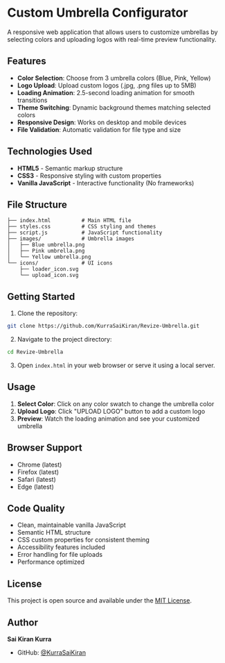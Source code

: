 # Custom Umbrella Configurator

A responsive web application that allows users to customize umbrellas by selecting colors and uploading logos with real-time preview functionality.

## Features

- **Color Selection**: Choose from 3 umbrella colors (Blue, Pink, Yellow)
- **Logo Upload**: Upload custom logos (.jpg, .png files up to 5MB)
- **Loading Animation**: 2.5-second loading animation for smooth transitions
- **Theme Switching**: Dynamic background themes matching selected colors
- **Responsive Design**: Works on desktop and mobile devices
- **File Validation**: Automatic validation for file type and size

## Technologies Used

- **HTML5** - Semantic markup structure
- **CSS3** - Responsive styling with custom properties
- **Vanilla JavaScript** - Interactive functionality (No frameworks)

## File Structure

```
├── index.html          # Main HTML file
├── styles.css          # CSS styling and themes
├── script.js           # JavaScript functionality
├── images/             # Umbrella images
│   ├── Blue umbrella.png
│   ├── Pink umbrella.png
│   └── Yellow umbrella.png
└── icons/              # UI icons
    ├── loader_icon.svg
    └── upload_icon.svg
```

## Getting Started

1. Clone the repository:
```bash
git clone https://github.com/KurraSaiKiran/Revize-Umbrella.git
```

2. Navigate to the project directory:
```bash
cd Revize-Umbrella
```

3. Open `index.html` in your web browser or serve it using a local server.

## Usage

1. **Select Color**: Click on any color swatch to change the umbrella color
2. **Upload Logo**: Click "UPLOAD LOGO" button to add a custom logo
3. **Preview**: Watch the loading animation and see your customized umbrella

## Browser Support

- Chrome (latest)
- Firefox (latest)
- Safari (latest)
- Edge (latest)

## Code Quality

- Clean, maintainable vanilla JavaScript
- Semantic HTML structure
- CSS custom properties for consistent theming
- Accessibility features included
- Error handling for file uploads
- Performance optimized

## License

This project is open source and available under the [MIT License](LICENSE).

## Author

**Sai Kiran Kurra**
- GitHub: [@KurraSaiKiran](https://github.com/KurraSaiKiran)
